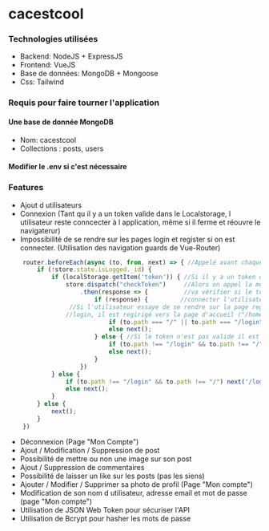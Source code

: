 # cacestcool

### Technologies utilisées

- Backend: NodeJS + ExpressJS
- Frontend: VueJS
- Base de données: MongoDB + Mongoose
- Css: Tailwind

### Requis pour faire tourner l'application

#### Une base de donnée MongoDB
- Nom: cacestcool
- Collections : posts, users

#### Modifier le .env si c'est nécessaire

### Features

- Ajout d utilisateurs
- Connexion (Tant qu il y a un token valide dans le Localstorage, l utilisateur reste conncecter à l application, même si il ferme et réouvre le navigaterur)
- Impossibilité de se rendre sur les pages login et register si on est connecter. (Utilisation des navigation guards de Vue-Router)
```javascript
	router.beforeEach(async (to, from, next) => { //Appelé avant chaque arrivée sur une page
        if (!store.state.isLogged._id) {         
            if (localStorage.getItem('token')) { //Si il y a un token dans le localstorage
                store.dispatch("checkToken")     //Alors on appel la méthode CheckToken qui
                    .then(response => {          //va vérifier si le token est bien valide et va
                        if (response) {         //connecter l'utilisateur si c'est le cas.
			     //Si l'utilisateur essaye de se rendre sur la page register ("/") ou la page
			    //login, il est regirigé vers la page d'accueil ("/home")
                            if (to.path === "/" || to.path === "/login") next("/home"); 
                            else next();
                        } else { //Si le token n'est pas valide il est redirigé vers la page Login
                            if (to.path !== "/login" && to.path !== "/") next("/login");
                            else next();
                        }
                    })
            } else {
                if (to.path !== "/login" && to.path !== "/") next('/login');
                else next();
            }
        } else {
            next();
        }
    })
```
- Déconnexion (Page "Mon Compte")
- Ajout / Modification / Suppression de post 
- Possibilité de mettre ou non une image sur son post
- Ajout / Suppression de commentaires
- Possibilité de laisser un like sur les posts (pas les siens)
- Ajouter / Modifier / Supprimer sa photo de profil (Page "Mon compte")
- Modification de son nom d utilisateur, adresse email et mot de passe (page "Mon compte")
- Utilisation de JSON Web Token pour sécuriser l'API
- Utilisation de Bcrypt pour hasher les mots de passe
